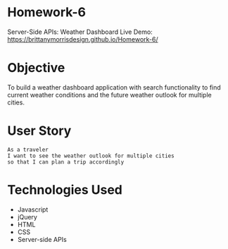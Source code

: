 # Homework-6
Server-Side APIs: Weather Dashboard
Live Demo: https://brittanymorrisdesign.github.io/Homework-6/

# Objective
To build a weather dashboard application with search functionality to find current weather conditions and the future weather outlook for multiple cities. 


# User Story
```
As a traveler
I want to see the weather outlook for multiple cities
so that I can plan a trip accordingly
```
# Technologies Used
* Javascript
* jQuery
* HTML
* CSS
* Server-side APIs
